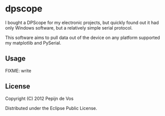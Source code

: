 # dpscope

I bought a DPScope for my electronic projects, but quickly found out it had only Windows software, but a relatively simple serial protocol.

This software aims to pull data out of the device on any platform supported my matplotlib and PySerial.

## Usage

FIXME: write

## License

Copyright (C) 2012 Pepijn de Vos

Distributed under the Eclipse Public License.
